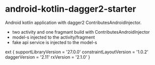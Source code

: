 # android-kotlin-dagger2-starter

Android kotlin application with dagger2 ContributesAndroidInjector. 
- two activity and one fragmant build with ContributesAndroidInjector
- model-s injected to the activity/fragment
- fake api service is injected to the model-s

ext {
    supportLibraryVersion = '27.0.0'
    constraintLayoutVersion = '1.0.2'
    daggerVersion = '2.11'
    rxVersion = '2.1.0'
}
